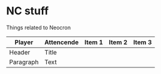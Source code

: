 # NC stuff
Things related to Neocron



| Player      | Attencende  | Item 1 | Item 2 | Item 3  |  
| ----------- | ----------- |--------|--------|---------|
| Header      | Title       |        |        |         |
| Paragraph   | Text        |        |        |         |
